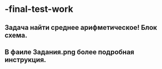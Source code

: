 # -final-test-work


## Задача найти среднее арифметическое!  Блок схема.

## В фаиле Задания.png более подробная инструкция.
